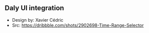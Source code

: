 ## Daly UI integration
* Design by: Xavier Cédric
* Src: https://dribbble.com/shots/2902698-Time-Range-Selector
